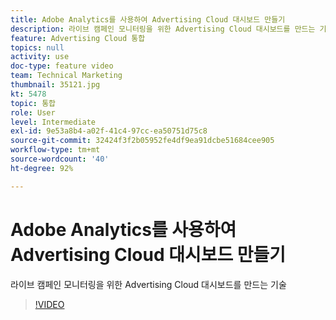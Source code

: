 ```yaml
---
title: Adobe Analytics를 사용하여 Advertising Cloud 대시보드 만들기
description: 라이브 캠페인 모니터링을 위한 Advertising Cloud 대시보드를 만드는 기술
feature: Advertising Cloud 통합
topics: null
activity: use
doc-type: feature video
team: Technical Marketing
thumbnail: 35121.jpg
kt: 5478
topic: 통합
role: User
level: Intermediate
exl-id: 9e53a8b4-a02f-41c4-97cc-ea50751d75c8
source-git-commit: 32424f3f2b05952fe4df9ea91dcbe51684cee905
workflow-type: tm+mt
source-wordcount: '40'
ht-degree: 92%

---
```


# Adobe Analytics를 사용하여 Advertising Cloud 대시보드 만들기

라이브 캠페인 모니터링을 위한 Advertising Cloud 대시보드를 만드는 기술

>[!VIDEO](https://video.tv.adobe.com/v/35121/?quality=12&learn=on)
